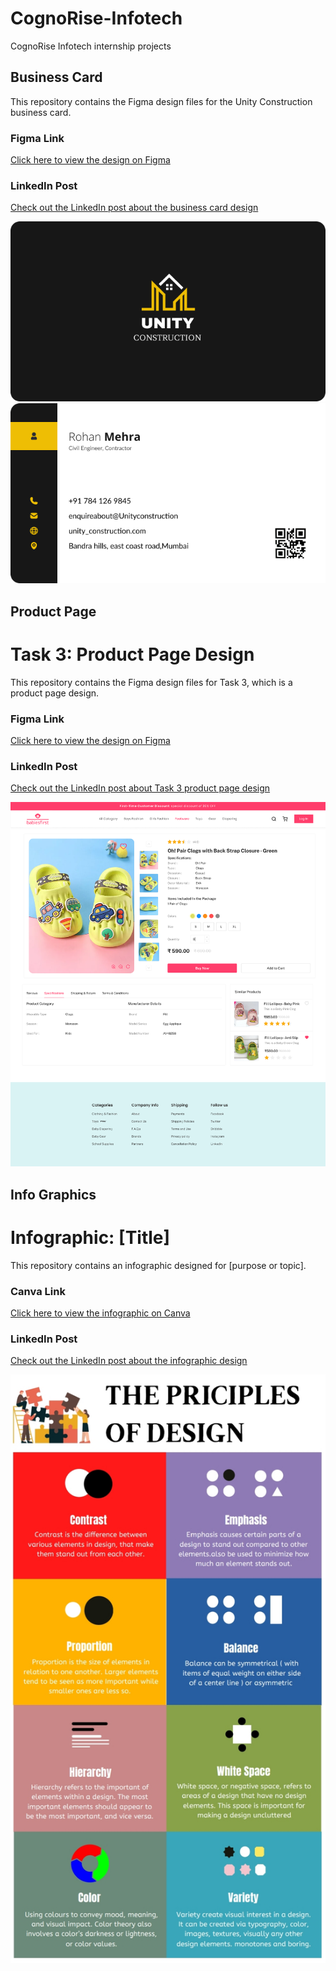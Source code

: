 # CognoRise-Infotech
CognoRise Infotech internship projects 

## Business Card

This repository contains the Figma design files for the Unity Construction business card.

### Figma Link
[Click here to view the design on Figma](https://www.figma.com/design/Sbw9nOQ0yMIwX8S3kBlKGj/unity_construction_card?t=BM5RcS2lHRLWMQsf-1)

### LinkedIn Post
[Check out the LinkedIn post about the business card design](https://www.linkedin.com/posts/ayesha-sayyed-10aa71117_businesscarddesign-cognoriseinfotech-internship-activity-7203829266961121280-ANJI?utm_source=share&utm_medium=member_android)

![ Business Card front view](/images/front.png)
![ Business Card back view](/images/back.png)

## Product Page

# Task 3: Product Page Design

This repository contains the Figma design files for Task 3, which is a product page design.

### Figma Link
[Click here to view the design on Figma](https://www.figma.com/design/eZ3vidhwoRWgyjCy5jFVJB/Task3-product-page?node-id=0-1&t=fWRpkEXH0flli4CT-1)

### LinkedIn Post
[Check out the LinkedIn post about Task 3 product page design](https://www.linkedin.com/posts/ayesha-sayyed-10aa71117_cognoriseinfotech-internship-ecommerce-activity-7205509294207721472-HTuy?utm_source=share&utm_medium=member_android)

![Product Page Design](/images/Product_Page.png)

## Info Graphics 

# Infographic: [Title]

This repository contains an infographic designed for [purpose or topic].

### Canva Link
[Click here to view the infographic on Canva](https://www.canva.com/design/DAGF4uvcOds/oHvWSpLhfI8I43vxqyoMMw/edit)

### LinkedIn Post
[Check out the LinkedIn post about the infographic design](https://www.linkedin.com/posts/ayesha-sayyed-10aa71117_infographicdesign-cognoriseinfotech-activity-7203023192544710656-ChRh?utm_source=share&utm_medium=member_android)

![Infographic](/images/infographics.jpg)




